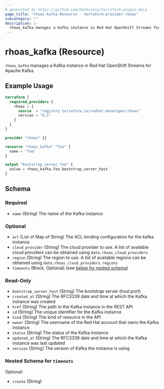 ```yaml
---
# generated by https://github.com/hashicorp/terraform-plugin-docs
page_title: "rhoas_kafka Resource - terraform-provider-rhoas"
subcategory: ""
description: |-
  rhoas_kafka manages a Kafka instance in Red Hat OpenShift Streams for Apache Kafka.
---
```


# rhoas_kafka (Resource)

`rhoas_kafka` manages a Kafka instance in Red Hat OpenShift Streams for Apache Kafka.

## Example Usage

```terraform
terraform {
  required_providers {
    rhoas = {
      source  = "registry.terraform.io/redhat-developer/rhoas"
      version = "0.1"
    }
  }
}

provider "rhoas" {}

resource "rhoas_kafka" "foo" {
  name = "foo"
}

output "bootstrap_server_foo" {
  value = rhoas_kafka.foo.bootstrap_server_host
}
```

<!-- schema generated by tfplugindocs -->
## Schema

### Required

- `name` (String) The name of the Kafka instance

### Optional

- `acl` (List of Map of String) The ACL binding configuration for the kafka instance
- `cloud_provider` (String) The cloud provider to use. A list of available cloud providers can be obtained using `data.rhoas_cloud_providers`
- `region` (String) The region to use. A list of available regions can be obtained using `data.rhoas_cloud_providers_regions`
- `timeouts` (Block, Optional) (see [below for nested schema](#nestedblock--timeouts))

### Read-Only

- `bootstrap_server_host` (String) The bootstrap server (host:port)
- `created_at` (String) The RFC3339 date and time at which the Kafka instance was created
- `href` (String) The path to the Kafka instance in the REST API
- `id` (String) The unique identifier for the Kafka instance
- `kind` (String) The kind of resource in the API
- `owner` (String) The username of the Red Hat account that owns the Kafka instance
- `status` (String) The status of the Kafka instance
- `updated_at` (String) The RFC3339 date and time at which the Kafka instance was last updated
- `version` (String) The version of Kafka the instance is using

<a id="nestedblock--timeouts"></a>
### Nested Schema for `timeouts`

Optional:

- `create` (String)


